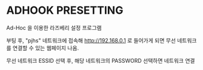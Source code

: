 # ADHOOK PRESETTING
Ad-Hoc 을 이용한 라즈베리 설정 프로그램

부팅 후, "pjhs" 네트워크에 접속해 http://192.168.0.1 로 들어가게 되면
무선 네트워크를 연결할 수 있는 웹페이지 나옴.

무선 네트워크 ESSID 선택 후, 해당 네트워크의 PASSWORD 선택하면 네트워크 연결

